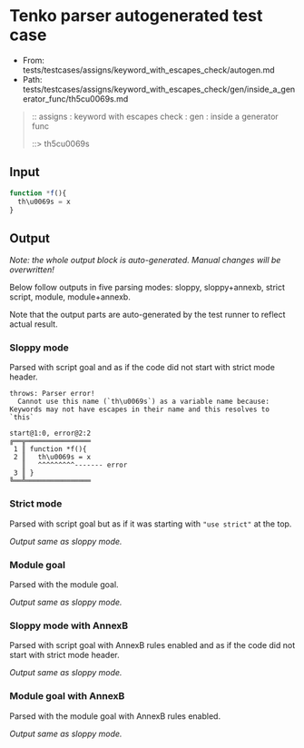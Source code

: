 # Tenko parser autogenerated test case

- From: tests/testcases/assigns/keyword_with_escapes_check/autogen.md
- Path: tests/testcases/assigns/keyword_with_escapes_check/gen/inside_a_generator_func/th5cu0069s.md

> :: assigns : keyword with escapes check : gen : inside a generator func
>
> ::> th5cu0069s

## Input


`````js
function *f(){
  th\u0069s = x
}
`````

## Output

_Note: the whole output block is auto-generated. Manual changes will be overwritten!_

Below follow outputs in five parsing modes: sloppy, sloppy+annexb, strict script, module, module+annexb.

Note that the output parts are auto-generated by the test runner to reflect actual result.

### Sloppy mode

Parsed with script goal and as if the code did not start with strict mode header.

`````
throws: Parser error!
  Cannot use this name (`th\u0069s`) as a variable name because: Keywords may not have escapes in their name and this resolves to `this`

start@1:0, error@2:2
╔══╦════════════════
 1 ║ function *f(){
 2 ║   th\u0069s = x
   ║   ^^^^^^^^^------- error
 3 ║ }
╚══╩════════════════

`````

### Strict mode

Parsed with script goal but as if it was starting with `"use strict"` at the top.

_Output same as sloppy mode._

### Module goal

Parsed with the module goal.

_Output same as sloppy mode._

### Sloppy mode with AnnexB

Parsed with script goal with AnnexB rules enabled and as if the code did not start with strict mode header.

_Output same as sloppy mode._

### Module goal with AnnexB

Parsed with the module goal with AnnexB rules enabled.

_Output same as sloppy mode._
